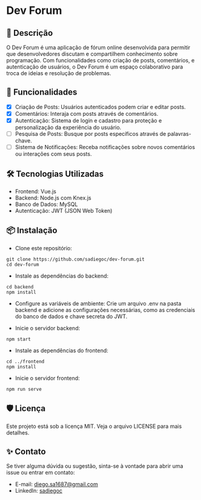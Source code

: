 # Dev Forum

## 📜 Descrição
O Dev Forum é uma aplicação de fórum online desenvolvida para permitir que desenvolvedores discutam e compartilhem conhecimento sobre programação. Com funcionalidades como criação de posts, comentários, e autenticação de usuários, o Dev Forum é um espaço colaborativo para troca de ideias e resolução de problemas.

## 🚀 Funcionalidades
- [x] Criação de Posts: Usuários autenticados podem criar e editar posts.
- [x] Comentários: Interaja com posts através de comentários.
- [x] Autenticação: Sistema de login e cadastro para proteção e personalização da experiência do usuário.
- [ ] Pesquisa de Posts: Busque por posts específicos através de palavras-chave.
- [ ] Sistema de Notificações: Receba notificações sobre novos comentários ou interações com seus posts.

## 🛠️ Tecnologias Utilizadas
- Frontend: Vue.js
- Backend: Node.js com Knex.js
- Banco de Dados: MySQL
- Autenticação: JWT (JSON Web Token)

## 📦 Instalação
+ Clone este repositório:
```
git clone https://github.com/sadiegoc/dev-forum.git
cd dev-forum
```
+ Instale as dependências do backend:
```
cd backend
npm install
```

+ Configure as variáveis de ambiente:
Crie um arquivo .env na pasta backend e adicione as configurações necessárias, como as credenciais do banco de dados e chave secreta do JWT.

+ Inicie o servidor backend:
```
npm start
```

+ Instale as dependências do frontend:
```
cd ../frontend
npm install
```

+ Inicie o servidor frontend:
```
npm run serve
```

## 🛡️ Licença
Este projeto está sob a licença MIT. Veja o arquivo LICENSE para mais detalhes.

## ✨ Contato
Se tiver alguma dúvida ou sugestão, sinta-se à vontade para abrir uma issue ou entrar em contato:
+ E-mail: diego.sa1687@gmail.com
+ LinkedIn: [sadiegoc](https://www.linkedin.com/in/sadiegoc/)
 
